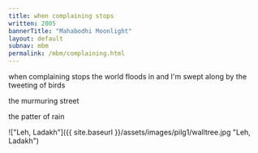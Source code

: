 ```yaml
---
title: when complaining stops
written: 2005
bannerTitle: "Mahabodhi Moonlight" 
layout: default
subnav: mbm
permalink: /mbm/complaining.html
---
```


<div class="poem">
when complaining stops  
the world floods in  
and I'm swept along  
by the tweeting of birds  
 
the murmuring street
 
the patter of rain
</div>

!["Leh, Ladakh"]({{ site.baseurl }}/assets/images/pilg1/walltree.jpg "Leh, Ladakh")
